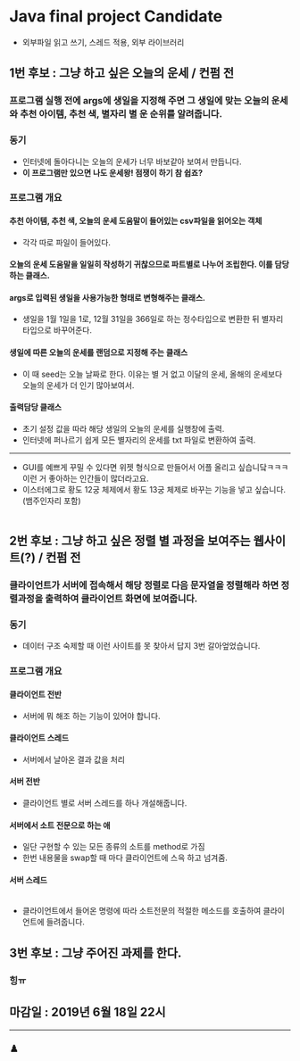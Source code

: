 # Java final project Candidate
* 외부파일 읽고 쓰기, 스레드 적용, 외부 라이브러리 
## 1번 후보 : 그냥 하고 싶은 오늘의 운세 / 컨펌 전
### 프로그램 실행 전에 args에 생일을 지정해 주면 그 생일에 맞는 오늘의 운세와 추천 아이템, 추천 색, 별자리 별 운 순위를 알려줍니다.
### 동기
- 인터넷에 돌아다니는 오늘의 운세가 너무 바보같아 보여서 만듭니다.
- **이 프로그램만 있으면 나도 운세왕! 점쟁이 하기 참 쉽죠?**

### 프로그램 개요
#### 추천 아이템, 추천 색, 오늘의 운세 도움말이 들어있는 csv파일을 읽어오는 객체
* 각각 따로 파일이 들어있다.
#### 오늘의 운세 도움말을 일일히 작성하기 귀찮으므로 파트별로 나누어 조립한다. 이를 담당하는 클래스.
#### args로 입력된 생일을 사용가능한 형태로 변형해주는 클래스.
* 생일을 1월 1일을 1로, 12월 31일을 366일로 하는 정수타입으로 변환한 뒤 별자리 타입으로 바꾸어준다.
#### 생일에 따른 오늘의 운세를 랜덤으로 지정해 주는 클래스
* 이 때 seed는 오늘 날짜로 한다. 이유는 별 거 없고 이달의 운세, 올해의 운세보다 오늘의 운세가 더 인기 많아보여서.
#### 출력담당 클래스
* 초기 설정 값을 따라 해당 생일의 오늘의 운세를 실행창에 출력.
* 인터넷에 퍼나르기 쉽게 모든 별자리의 운세를 txt 파일로 변환하여 출력.
-----
* GUI를 예쁘게 꾸밀 수 있다면 위젯 형식으로 만들어서 어플 올리고 싶습니닼ㅋㅋㅋ 이런 거 좋아하는 인간들이 많더라고요.
* 이스터에그로 황도 12궁 체제에서 황도 13궁 체제로 바꾸는 기능을 넣고 싶습니다.(뱀주인자리 포함)<br/><br/>

## 2번 후보 : 그냥 하고 싶은 정렬 별 과정을 보여주는 웹사이트(?) / 컨펌 전
### 클라이언트가 서버에 접속해서 해당 정렬로 다음 문자열을 정렬해라 하면 정렬과정을 출력하여 클라이언트 화면에 보여줍니다.
### 동기
* 데이터 구조 숙제할 때 이런 사이트를 못 찾아서 답지 3번 갈아엎었습니다.

### 프로그램 개요
#### 클라이언트 전반
* 서버에 뭐 해조 하는 기능이 있어야 합니다.
#### 클라이언트 스레드
* 서버에서 날아온 결과 값을 처리
#### 서버 전반
* 클라이언트 별로 서버 스레드를 하나 개설해줍니다.
#### 서버에서 소트 전문으로 하는 애
* 일단 구현할 수 있는 모든 종류의 소트를 method로 가짐
* 한번 내용물을 swap할 때 마다 클라이언트에 스윽 하고 넘겨줌.
#### 서버 스레드<br/><br/>
* 클라이언트에서 들어온 명령에 따라 소트전문의 적절한 메소드를 호출하여 클라이언트에 들려줍니다.

## 3번 후보 : 그냥 주어진 과제를 한다.
### 힝ㅠ


## 마감일 : **2019년 6월 18일 22시**
--------
### ♟️ 
